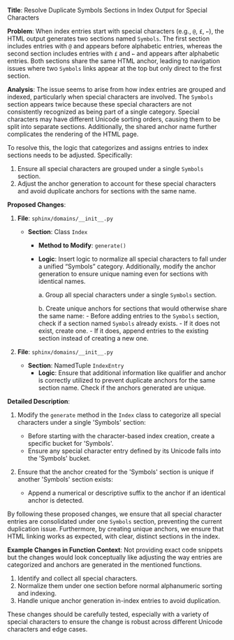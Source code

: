 **Title**: Resolve Duplicate Symbols Sections in Index Output for Special Characters

**Problem**: 
When index entries start with special characters (e.g., `@`, `£`, `←`), the HTML output generates two sections named `Symbols`. The first section includes entries with `@` and appears before alphabetic entries, whereas the second section includes entries with `£` and `←` and appears after alphabetic entries. Both sections share the same HTML anchor, leading to navigation issues where two `Symbols` links appear at the top but only direct to the first section.

**Analysis**:
The issue seems to arise from how index entries are grouped and indexed, particularly when special characters are involved. The `Symbols` section appears twice because these special characters are not consistently recognized as being part of a single category. Special characters may have different Unicode sorting orders, causing them to be split into separate sections. Additionally, the shared anchor name further complicates the rendering of the HTML page.

To resolve this, the logic that categorizes and assigns entries to index sections needs to be adjusted. Specifically:
1. Ensure all special characters are grouped under a single `Symbols` section.
2. Adjust the anchor generation to account for these special characters and avoid duplicate anchors for sections with the same name.

**Proposed Changes**:
1. **File**: `sphinx/domains/__init__.py`
    - **Section**: Class `Index`
        - **Method to Modify**: `generate()`
        - **Logic**: Insert logic to normalize all special characters to fall under a unified “Symbols” category. Additionally, modify the anchor generation to ensure unique naming even for sections with identical names.

           a. Group all special characters under a single `Symbols` section.
           
           b. Create unique anchors for sections that would otherwise share the same name:
                - Before adding entries to the `Symbols` section, check if a section named `Symbols` already exists.
                - If it does not exist, create one.
                - If it does, append entries to the existing section instead of creating a new one.

2. **File**: `sphinx/domains/__init__.py`
    - **Section**: NamedTuple `IndexEntry`
        - **Logic**: Ensure that additional information like qualifier and anchor is correctly utilized to prevent duplicate anchors for the same section name. Check if the anchors generated are unique.

**Detailed Description**:

1. Modify the `generate` method in the `Index` class to categorize all special characters under a single 'Symbols' section:
    - Before starting with the character-based index creation, create a specific bucket for 'Symbols'.
    - Ensure any special character entry defined by its Unicode falls into the 'Symbols' bucket.

2. Ensure that the anchor created for the 'Symbols' section is unique if another 'Symbols' section exists:
    - Append a numerical or descriptive suffix to the anchor if an identical anchor is detected.

By following these proposed changes, we ensure that all special character entries are consolidated under one `Symbols` section, preventing the current duplication issue. Furthermore, by creating unique anchors, we ensure that HTML linking works as expected, with clear, distinct sections in the index.

**Example Changes in Function Context**:
Not providing exact code snippets but the changes would look conceptually like adjusting the way entries are categorized and anchors are generated in the mentioned functions.

1. Identify and collect all special characters.
2. Normalize them under one section before normal alphanumeric sorting and indexing.
3. Handle unique anchor generation in-index entries to avoid duplication. 

These changes should be carefully tested, especially with a variety of special characters to ensure the change is robust across different Unicode characters and edge cases.